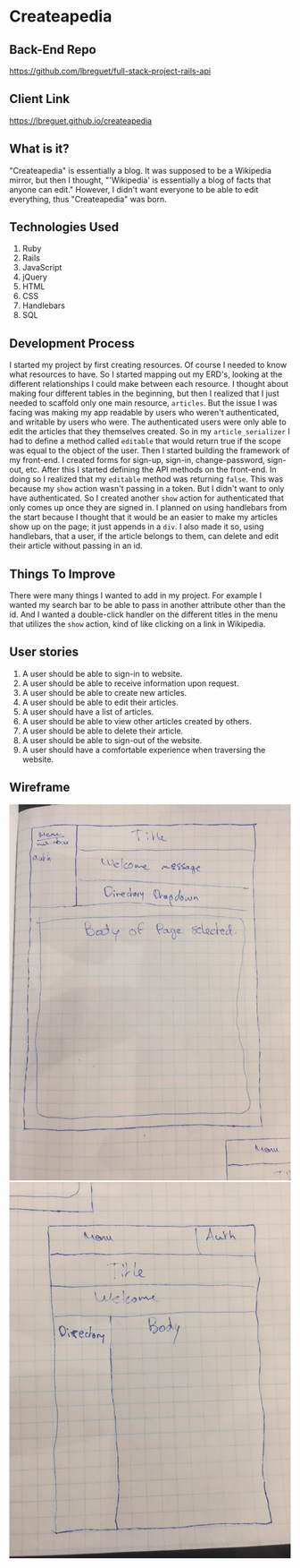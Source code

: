 # Createapedia

## Back-End Repo
https://github.com/lbreguet/full-stack-project-rails-api

## Client Link
https://lbreguet.github.io/createapedia

## What is it?
"Createapedia" is essentially a blog. It was supposed to be a Wikipedia mirror,
but then I thought, "'Wikipedia' is essentially a blog of facts that anyone can
edit." However, I didn't want everyone to be able to edit everything, thus
"Createapedia" was born.

## Technologies Used
  1. Ruby
  2. Rails
  3. JavaScript
  4. jQuery
  5. HTML
  6. CSS
  7. Handlebars
  8. SQL

## Development Process
I started my project by first creating resources. Of course I needed to know
what resources to have. So I started mapping out my ERD's, looking at the
different relationships I could make between each resource. I thought about
making four different tables in the beginning, but then I realized that I just
needed to scaffold only one main resource, `articles`. But the issue I was
facing was making my app readable by users who weren't authenticated, and
writable by users who were. The authenticated users were only able to edit the
articles that they themselves created. So in my `article_serializer` I had to
define a method called `editable` that would return true if the scope was equal
to the object of the user. Then I started building the framework of my
front-end. I created forms for sign-up, sign-in, change-password, sign-out, etc.
After this I started defining the API methods on the front-end. In doing so I
realized that my `editable` method was returning `false`. This was because my
`show` action wasn't passing in a token. But I didn't want to only have
authenticated. So I created another `show` action for authenticated that only
comes up once they are signed in. I planned on using handlebars from the start
because I thought that it would be an easier to make my articles show up on the
page; it just appends in a `div`. I also made it so, using handlebars, that a
user, if the article belongs to them, can delete and edit their article without
passing in an id.

## Things To Improve
There were many things I wanted to add in my project. For example I wanted my
search bar to be able to pass in another attribute other than the id. And I
wanted a double-click handler on the different titles in the menu that utilizes
the `show` action, kind of like clicking on a link in Wikipedia.

## User stories
  1. A user should be able to sign-in to website.
  2. A user should be able to receive information upon request.
  3. A user should be able to create new articles.
  4. A user should be able to edit their articles.
  5. A user should have a list of articles.
  6. A user should be able to view other articles created by others.
  7. A user should be able to delete their article.
  8. A user should be able to sign-out of the website.
  9. A user should have a comfortable experience when traversing the website.

## Wireframe
![alt text](https://github.com/lbreguet/createapedia/blob/master/wireframe-1.JPG "Wireframe")
![alt text](https://github.com/lbreguet/createapedia/blob/master/wireframe-2.JPG "Wireframe")
